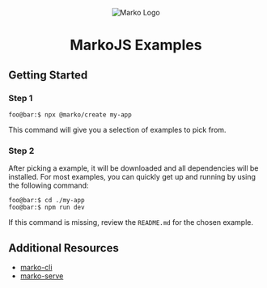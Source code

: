 <p align="center">
  <img alt="Marko Logo" src="/examples/color-picker/src/components/sample-header/logo.png"/>
</p>

<h1 align="center">MarkoJS Examples</h1>

## Getting Started
### Step 1

```console
foo@bar:$ npx @marko/create my-app
```

This command will give you a selection of examples to pick from.

### Step 2
After picking a example, it will be downloaded and all dependencies will be installed.
For most examples, you can quickly get up and running by using the following command:

```console
foo@bar:$ cd ./my-app
foo@bar:$ npm run dev
```

If this command is missing, review the `README.md` for the chosen example.

## Additional Resources

- [marko-cli](https://github.com/marko-js/marko-cli)
- [marko-serve](https://github.com/marko-js/cli/blob/master/packages/serve/README.md)
